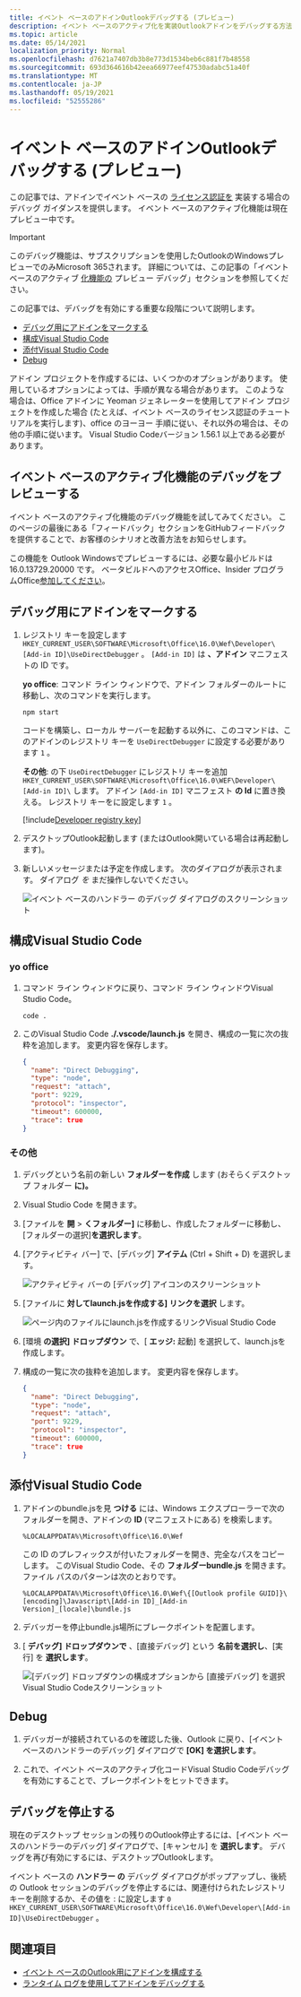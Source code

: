 ```yaml
---
title: イベント ベースのアドインOutlookデバッグする (プレビュー)
description: イベント ベースのアクティブ化を実装Outlookアドインをデバッグする方法について説明します。
ms.topic: article
ms.date: 05/14/2021
localization_priority: Normal
ms.openlocfilehash: d7621a7407db3b8e773d1534beb6c881f7b48558
ms.sourcegitcommit: 693d364616b42eea66977eef47530adabc51a40f
ms.translationtype: MT
ms.contentlocale: ja-JP
ms.lasthandoff: 05/19/2021
ms.locfileid: "52555286"
---
```

# <a name="debug-your-event-based-outlook-add-in-preview"></a>イベント ベースのアドインOutlookデバッグする (プレビュー)

この記事では、アドインでイベント ベースの [ライセンス認証を](autolaunch.md) 実装する場合のデバッグ ガイダンスを提供します。 イベント ベースのアクティブ化機能は現在プレビュー中です。

> [!IMPORTANT]
> このデバッグ機能は、サブスクリプションを使用したOutlookのWindowsプレビューでのみMicrosoft 365されます。 詳細については、この記事の「イベント ベースのアクティブ [化機能の](#preview-debugging-for-the-event-based-activation-feature) プレビュー デバッグ」セクションを参照してください。

この記事では、デバッグを有効にする重要な段階について説明します。

- [デバッグ用にアドインをマークする](#mark-your-add-in-for-debugging)
- [構成Visual Studio Code](#configure-visual-studio-code)
- [添付Visual Studio Code](#attach-visual-studio-code)
- [Debug](#debug)

アドイン プロジェクトを作成するには、いくつかのオプションがあります。 使用しているオプションによっては、手順が異なる場合があります。 このような場合は、Office アドインに Yeoman ジェネレーターを使用してアドイン プロジェクトを作成した場合 (たとえば、イベント ベースのライセンス認証のチュートリアルを実行します)、office のヨーヨー 手順に従い、それ以外の場合は、その他の手順に従います。 [](autolaunch.md) Visual Studio Codeバージョン 1.56.1 以上である必要があります。

## <a name="preview-debugging-for-the-event-based-activation-feature"></a>イベント ベースのアクティブ化機能のデバッグをプレビューする

イベント ベースのアクティブ化機能のデバッグ機能を試してみてください。 このページの最後にある「フィードバック」セクションをGitHubフィードバックを提供することで、お客様のシナリオと改善方法をお知らせします。

この機能を Outlook Windowsでプレビューするには、必要な最小ビルドは 16.0.13729.20000 です。 ベータビルドへのアクセスOffice、Insider プログラムOffice[参加してください](https://insider.office.com)。

## <a name="mark-your-add-in-for-debugging"></a>デバッグ用にアドインをマークする

1. レジストリ キーを設定します `HKEY_CURRENT_USER\SOFTWARE\Microsoft\Office\16.0\Wef\Developer\[Add-in ID]\UseDirectDebugger` 。 `[Add-in ID]` は **、アドイン** マニフェストの ID です。

    **yo office**: コマンド ライン ウィンドウで、アドイン フォルダーのルートに移動し、次のコマンドを実行します。

    ```command&nbsp;line
    npm start
    ```

    コードを構築し、ローカル サーバーを起動する以外に、このコマンドは、このアドインのレジストリ キーを `UseDirectDebugger` に設定する必要があります `1` 。

    **その他**: の下 `UseDirectDebugger` にレジストリ キーを追加 `HKEY_CURRENT_USER\SOFTWARE\Microsoft\Office\16.0\WEF\Developer\[Add-in ID]\` します。 アドイン `[Add-in ID]` マニフェスト **の Id** に置き換える。 レジストリ キーをに設定します `1` 。

    [!include[Developer registry key](../includes/developer-registry-key.md)]

1. デスクトップOutlook起動します (またはOutlook開いている場合は再起動します)。
1. 新しいメッセージまたは予定を作成します。 次のダイアログが表示されます。 ダイアログ *を* まだ操作しないでください。

    ![イベント ベースのハンドラー のデバッグ ダイアログのスクリーンショット](../images/outlook-win-autolaunch-debug-dialog.png)

## <a name="configure-visual-studio-code"></a>構成Visual Studio Code

### <a name="yo-office"></a>yo office

1. コマンド ライン ウィンドウに戻り、コマンド ライン ウィンドウVisual Studio Code。

    ```command&nbsp;line
    code .
    ```

1. このVisual Studio Code **./.vscode/launch.js** を開き、構成の一覧に次の抜粋を追加します。 変更内容を保存します。

    ```json
    {
      "name": "Direct Debugging",
      "type": "node",
      "request": "attach",
      "port": 9229,
      "protocol": "inspector",
      "timeout": 600000,
      "trace": true
    }
    ```

### <a name="other"></a>その他

1. デバッグという名前の新しい **フォルダーを作成** します (おそらくデスクトップ フォルダー **に)。**
1. Visual Studio Code を開きます。
1. [ファイルを **開**  >  **くフォルダー]** に移動し、作成したフォルダーに移動し、[フォルダーの選択]**を選択します**。
1. [アクティビティ バー] で、[デバッグ] **アイテム** (Ctrl + Shift + D) を選択します。

    ![アクティビティ バーの [デバッグ] アイコンのスクリーンショット](../images/vs-code-debug.png)

1. [ファイルに **対してlaunch.jsを作成する] リンクを選択** します。

    ![ページ内のファイルにlaunch.jsを作成するリンクVisual Studio Code](../images/vs-code-create-launch.json.png)

1. [環境 **の選択] ドロップダウン** で、[ **エッジ:** 起動] を選択して、launch.jsを作成します。
1. 構成の一覧に次の抜粋を追加します。 変更内容を保存します。

    ```json
    {
      "name": "Direct Debugging",
      "type": "node",
      "request": "attach",
      "port": 9229,
      "protocol": "inspector",
      "timeout": 600000,
      "trace": true
    }
    ```

## <a name="attach-visual-studio-code"></a>添付Visual Studio Code

1. アドインのbundle.jsを見 **つける** には、Windows エクスプローラーで次のフォルダーを開き、アドインの **ID** (マニフェストにある) を検索します。

    ```text
    %LOCALAPPDATA%\Microsoft\Office\16.0\Wef
    ```

    この ID のプレフィックスが付いたフォルダーを開き、完全なパスをコピーします。 このVisual Studio Code、その **フォルダーbundle.js** を開きます。 ファイル パスのパターンは次のとおりです。

    `%LOCALAPPDATA%\Microsoft\Office\16.0\Wef\{[Outlook profile GUID]}\[encoding]\Javascript\[Add-in ID]_[Add-in Version]_[locale]\bundle.js`

1. デバッガーを停止bundle.js場所にブレークポイントを配置します。
1. [ **デバッグ] ドロップダウンで** 、[直接デバッグ] という **名前を選択し**、[実行] を **選択します**。

    ![[デバッグ] ドロップダウンの構成オプションから [直接デバッグ] を選択Visual Studio Codeスクリーンショット](../images/outlook-win-autolaunch-debug-vsc.png)

## <a name="debug"></a>Debug

1. デバッガーが接続されているのを確認した後、Outlook に戻り、[イベント ベースのハンドラーのデバッグ] ダイアログで **[OK] を選択します**。

1. これで、イベント ベースのアクティブ化コードVisual Studio Codeデバッグを有効にすることで、ブレークポイントをヒットできます。

## <a name="stop-debugging"></a>デバッグを停止する

現在のデスクトップ セッションの残りのOutlook停止するには、[イベント ベースのハンドラーのデバッグ] ダイアログで、[キャンセル] を **選択します**。 デバッグを再び有効にするには、デスクトップOutlookします。

イベント ベースの **ハンドラー の** デバッグ ダイアログがポップアップし、後続の Outlook セッションのデバッグを停止するには、関連付けられたレジストリ キーを削除するか、その値を : に設定します `0` `HKEY_CURRENT_USER\SOFTWARE\Microsoft\Office\16.0\Wef\Developer\[Add-in ID]\UseDirectDebugger` 。

## <a name="see-also"></a>関連項目

- [イベント ベースのOutlook用にアドインを構成する](autolaunch.md)
- [ランタイム ログを使用してアドインをデバッグする](../testing/runtime-logging.md#runtime-logging-on-windows)

